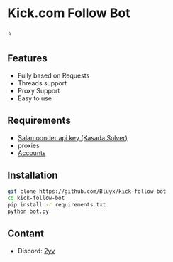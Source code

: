 # Kick.com Follow Bot
⭐️
## Features
- Fully based on Requests
- Threads support
- Proxy Support
- Easy to use

## Requirements
- <a href="https://salamoonder.com/">Salamoonder api key (Kasada Solver)</a>
- proxies
- <a href="https://github.com/Bluyx/Kick.com-account-generator" target="_blank">Accounts</a>

## Installation
```bash
git clone https://github.com/Bluyx/kick-follow-bot
cd kick-follow-bot
pip install -r requirements.txt
python bot.py
```

## Contant
- Discord: <a href="https://discord.com/users/251794521908576257">2yv</a>
